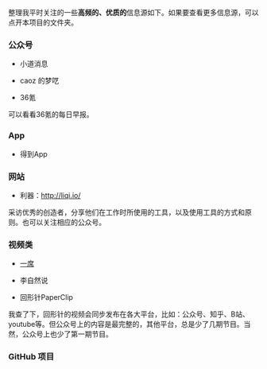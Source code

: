 
整理我平时关注的一些**高频的、优质的**信息源如下。如果要查看更多信息源，可以点开本项目的文件夹。

### 公众号

- 小道消息

- caoz 的梦呓

- 36氪

可以看看36氪的每日早报。

### App

- 得到App

### 网站

- 利器：<http://liqi.io/>

采访优秀的创造者，分享他们在工作时所使用的工具，以及使用工具的方式和原则。也可以关注相应的公众号。

### 视频类

- [一席](https://yixi.tv/)

- 李自然说

- 回形针PaperClip

我查了下，回形针的视频会同步发布在各大平台，比如：公众号、知乎、B站、youtube等。但公众号上的内容是最完整的，其他平台，总是少了几期节目。当然，公众号上也少了第一期节目。

### GitHub 项目



